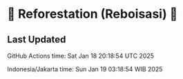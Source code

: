 
# 🌳 Reforestation (Reboisasi) 🌲

## Last Updated

GitHub Actions time: Sat Jan 18 20:18:54 UTC 2025

Indonesia/Jakarta time: Sun Jan 19 03:18:54 WIB 2025

